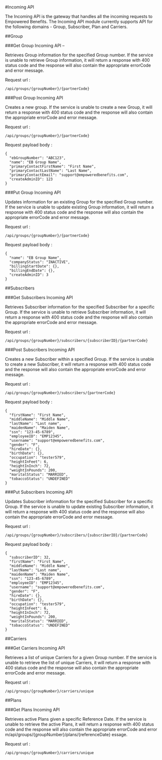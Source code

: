 #Incoming API

The Incoming API is the gateway that handles all the incoming requests to Empowered Benefits. The Incoming API module currently supports API for the following domains -  Group, Subscriber, Plan and Carriers.

##Group

###Get Group Incoming API –

Retrieves Group information for the specified Group number. If the service is unable to retrieve Group information, it will return a response with 400 status code and the response will also contain the appropriate errorCode and error message.

Request url :
```
/api/groups/{groupNumber}/{partnerCode}
```

###Post Group Incoming API

Creates a new group. If the service is unable to create a new Group, it will return a response with 400 status code and the response will also contain the appropriate errorCode and error message.

Request url :
```
/api/groups/{groupNumber}/{partnerCode}
```

Request payload body :

```
{
  "ebGroupNumber": "ABC123",
  "name": "EB Group Name",
  "primaryContactFirstName": "First Name",
  "primaryContactLastName": "Last Name",
  "primaryContactEmail": "support@empoweredbenefits.com",
  "createAdminID": 123
}
```

###Put Group Incoming API

 Updates information for an existing Group for the specified Group number. If the service is unable to update existing Group information, it will return a response with 400 status code and the response will also contain the appropriate errorCode and error message.

Request url :
```
/api/groups/{groupNumber}/{partnerCode}

```

Request payload body :

```
{
  "name": "EB Group Name",
  "companyStatus": "INACTIVE",
  "billingStartDate": {},
  "billingEndDate": {},
  "createAdminID": 3
}
```

##Subscribers

###Get Subscribers Incoming API

 Retrieves Subscriber information for the specified Subscriber for a specific Group. If the service is unable to retrieve Subscriber information, it will return a response with 400 status code and the response will also contain the appropriate errorCode and error message.

Request url :
```
/api/groups/{groupNumber}/subscribers/{subscriberID}/{partnerCode}

```
###Post Subscribers Incoming API

Creates a new Subscriber within a specified Group. If the service is unable to create a new Subscriber, it will return a response with 400 status code and the response will also contain the appropriate errorCode and error message.

Request url :
```
/api/groups/{groupNumber}/subscribers/{partnerCode}

```

Request payload body :

```
{
  "firstName": "First Name",
  "middleName": "Middle Name",
  "lastName": "Last name",
  "maidenName": "Maiden Name",
  "ssn": "123-45-6789",
  "employeeID": "EMP12345",
  "username": "support@empoweredbenefits.com",
  "gender": "F",
  "hireDate": {},
  "birthDate": {},
  "occupation": "tester579",
  "heightInFeet": 6,
  "heightInInch": 72,
  "weightInPounds": 200,
  "maritalStatus": "MARRIED",
  "tobaccoStatus": "UNDEFINED"
}
```

###Put Subscribers Incoming API

Updates Subscriber information for the specified Subscriber for a specific Group. If the service is unable to update existing Subscriber information, it will return a response with 400 status code and the response will also contain the appropriate errorCode and error message.

Request url :
```
/api/groups/{groupNumber}/subscribers/{subscriberID}/{partnerCode}

```

Request payload body :

```
{
  "subscriberID": 32,
  "firstName": "First Name",
  "middleName": "Middle Name",
  "lastName": "Last name",
  "maidenName": "Maiden Name",
  "ssn": "123-45-6789",
  "employeeID": "EMP12345",
  "username": "support@empoweredbenefits.com",
  "gender": "F",
  "hireDate": {},
  "birthDate": {},
  "occupation": "tester579",
  "heightInFeet": 6,
  "heightInInch": 72,
  "weightInPounds": 200,
  "maritalStatus": "MARRIED",
  "tobaccoStatus": "UNDEFINED"
}
```

##Carriers 

###Get Carriers Incoming API

Retrieves a list of unique Carriers for a given Group number. If the service is unable to retrieve the list of unique Carriers, it will return a response with 400 status code and the response will also contain the appropriate errorCode and error message.

Request url :
```
/api/groups/{groupNumber}/carriers/unique

```

##Plans

###Get Plans Incoming API

Retrieves active Plans given a specific Reference Date. If the service is unable to retrieve the active Plans, it will return a response with 400 status code and the response will also contain the appropriate errorCode and error m/api/groups/{groupNumber}/plans/{referenceDate}
essage.

Request url :
```
/api/groups/{groupNumber}/carriers/unique

```

